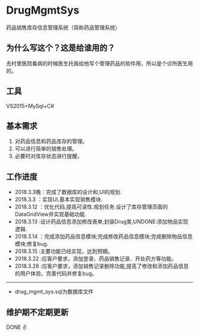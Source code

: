 # DrugMgmtSys
药品销售库存信息管理系统（简称药品管理系统）

## 为什么写这个？这是给谁用的？
 去村里医院看病的时候医生托我给他写个管理药品的软件用，所以是个诊所医生用的。
 
## 工具
 VS2015+MySql+C#

## 基本需求

1. 对药品信息和药品库存的管理。
2. 可以进行简单的销售处理。
3. 必要时对库存状态进行提醒。
 
## 工作进度
* 2018.3.3晚：完成了数据库的设计和,UI的规划.
* 2018.3.3  ：实现UI,基本实现销售模块.
* 2018.3.12 ：优化代码,提高可读性.规划任务.设计了库存管理页面的DataGridView并实现基础功能.
* 2018.3.13 :设计药品信息添加修改表单;封装Drug类,UNDONE:添加物品实现逻辑.
* 2018.3.14 ：完成添加药品信息模块;完成修改药品信息模块;完成删除物品信息模块;修复bug.
* 2018.3.15 :主要功能已经实现，达到预期。
* 2018.3.22 :应客户要求，添加登录、药品销售记录、开处药方等功能。
* 2018.3.28 :应客户要求，添加销售记录删除功能,提高了修改和添加药品信息的用户体验，完善代码并修复bug。
***
* drug_mgmt_sys.sql为数据库文件
## 维护期不定期更新

DONE :v:
